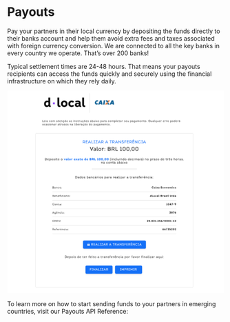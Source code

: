# Payouts

Pay your partners in their local currency by depositing the funds directly to their banks account and help them avoid extra fees and taxes associated with foreign currency conversion. We are connected to all the key banks in every country we operate. That’s over 200 banks!

Typical settlement times are 24-48 hours. That means your payouts recipients can access the funds quickly and securely using the financial infrastructure on which they rely daily.

![](../.gitbook/assets/image%20%2821%29.png)

To learn more on how to start sending funds to your partners in emerging countries, visit our Payouts API Reference:


